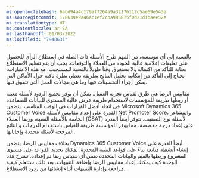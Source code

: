 ```yaml
---
ms.openlocfilehash: 6abd94a4c179af7264a9a3217b112c5ae69e543e
ms.sourcegitcommit: 178639e9a46ac1ef2cba985875f0d21d1baee52e
ms.translationtype: HT
ms.contentlocale: ar-SA
ms.lasthandoff: 01/03/2022
ms.locfileid: "7948631"
---
```

بالنسبة إلى أي مؤسسة، من المهم طرح الأسئلة ذات الصلة في استطلاع الرأي للحصول على تعليقات إعلامية عالية الجودة من العملاء والتوقعات. يجب أن يتم تنظيم الاستطلاع بعناية للتأكد من اكتماله ولا يستغرق وقتاً طويلاً بالنسبة للمستجيب.
مع هذه الاعتبارات، تحتاج إلى التأكد من إمكانية تحليل النتائج بطريقة تعطي نظرة ثاقبة حول الأماكن التي يمكن إجراء التحسينات فيها وما هي مجالات العمل التي تتفوق فيها.

مقاييس الرضا هي طرق لقياس تجربة العميل.
يمكن أن يوفر تجميع الردود لأسئلة معينة أو ربطها طريقة للمؤسسات لاستخدام طريقة عرض عالية المستوى للبيانات للمساعدة في اتخاذ أفضل القرارات في الوقت المناسب. يتضمن Microsoft Dynamics 365 Customer Voice القدرة على إعداد مقاييس لأسئلة Net Promoter Score، والمشاعر الخاصة بالأسئلة النصية، ورضا العملاء (CSAT) لأسئلة نوع التصنيف. تتوفر أيضاً القدرة على إعداد درجة مخصصة، مما يوفر للمؤسسة طريقة للقياس باستخدام الدرجات والنتائج المرجحة لأسئلة محددة وإجاباتها.

بخلاف مقاييس الرضا، يتضمن Dynamics 365 Customer Voice أيضاً القدرة على إنشاء أنشطة متابعة بناءً على قواعد التنبيه المحددة. يمكنك تحديد القواعد على مستوى المشروع وربطها بالقيم والبيانات المحددة ضمن أي مقياس رضا تم إعداده. تشرح هذه الوحدة كيف يمكنك إعداد مقاييس الرضا وإضافة التنبيهات.
بعد ذلك، ستتعلم كيفية مراجعة وإدارة التنبيهات أثناء إنشائها من ردود الاستطلاع.
